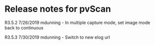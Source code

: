 # Release notes for pvScan

R3.5.2 7/26/2019 mdunning
    - In multiple capture mode, set image mode back to continuous

R3.5.3 7/30/2019 mdunning
    - Switch to new elog url

